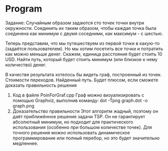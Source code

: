 # Program
Задание:
Случайным образом задаются сто точек точки внутри окружности. Соединить их таким образом, чтобы каждая точка была соединена как минимум с двумя соседними, как максимум - с шестью.

Теперь представим, что мы путешествуем из первой точки в какую-то (задаётся пользователем). Но мы хотим посетить все точки и потратить как можно меньше денег. Скажем, единица расстояния будет стоить 10 USD. Найти путь, который будет стоить минимум (или близкое к нему количество) денег.

В качестве результата хотелось бы видеть граф, построенный из точек. Стоимости переходов. Найденный путь. Будет плюсом, если сможете доказать правильность решения

1) Код в файле PoinForGraf.cpp
   Граф можно визуализировать с помощью Graphviz, выполнив команду:
    dot -Tpng graph.dot -o graph.png
3) Доказательство правильности
Этот алгоритм жадный, поэтому он даёт приближённое решение задачи TSP. Он не гарантирует абсолютный минимум, но подходит для практического использования (особенно при большом количестве точек). 
Для точного решения можно использовать динамическое программирование или полный перебор, но это будет значительно медленнее.
